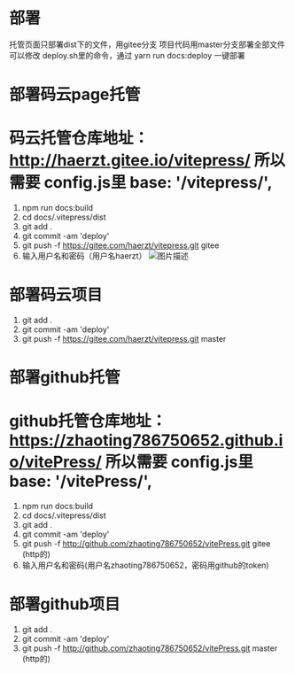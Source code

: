 
# 部署
托管页面只部署dist下的文件，用gitee分支
项目代码用master分支部署全部文件
可以修改 deploy.sh里的命令，通过 yarn run docs:deploy 一键部署

# 部署码云page托管
# 码云托管仓库地址：http://haerzt.gitee.io/vitepress/ 所以需要 config.js里 base: '/vitepress/',
1. npm run docs:build
2. cd docs/.vitepress/dist
3. git add .
4. git commit -am 'deploy'
5. git push -f https://gitee.com/haerzt/vitepress.git gitee
6. 输入用户名和密码（用户名haerzt）
![图片描述](./doc/public/giteePage.jpg)
# 部署码云项目
1. git add .
2. git commit -am 'deploy'
3. git push -f https://gitee.com/haerzt/vitepress.git master


# 部署github托管
# github托管仓库地址：https://zhaoting786750652.github.io/vitePress/ 所以需要 config.js里 base: '/vitePress/',
1. npm run docs:build
2. cd docs/.vitepress/dist
3. git add .
4. git commit -am 'deploy'
5. git push -f http://github.com/zhaoting786750652/vitePress.git gitee  (http的)
6. 输入用户名和密码(用户名zhaoting786750652，密码用github的token)
# 部署github项目
1. git add .
2. git commit -am 'deploy'
3. git push -f http://github.com/zhaoting786750652/vitePress.git master  (http的)